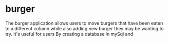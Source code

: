 # burger

The burger application allows users to move burgers that have been eaten to a different column while also adding new burger they may be wanting to try. It's useful for users By creating a database in mySql and 